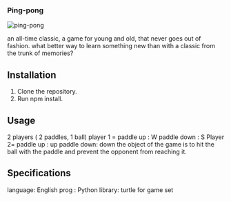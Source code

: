 ### Ping-pong
![ping-pong](https://github.com/elijeldres/juegos_python/assets/80680657/0dbf32b7-0cd3-4a42-9eae-10fa052b43ef)

an all-time classic, a game for young and old, that never goes out of fashion. what better way to learn something new than with a classic from the trunk of memories?

## Installation
1. Clone the repository.
2. Run npm install.

## Usage
2 players ( 2 paddles, 1 ball) 
player 1 = paddle up : W
           paddle down : S
Player 2= paddle up : up
          paddle down: down
the object of the game is to hit the ball with the paddle and prevent the opponent from reaching it.           



## Specifications
language: English 
prog : Python
library: turtle for game set 
